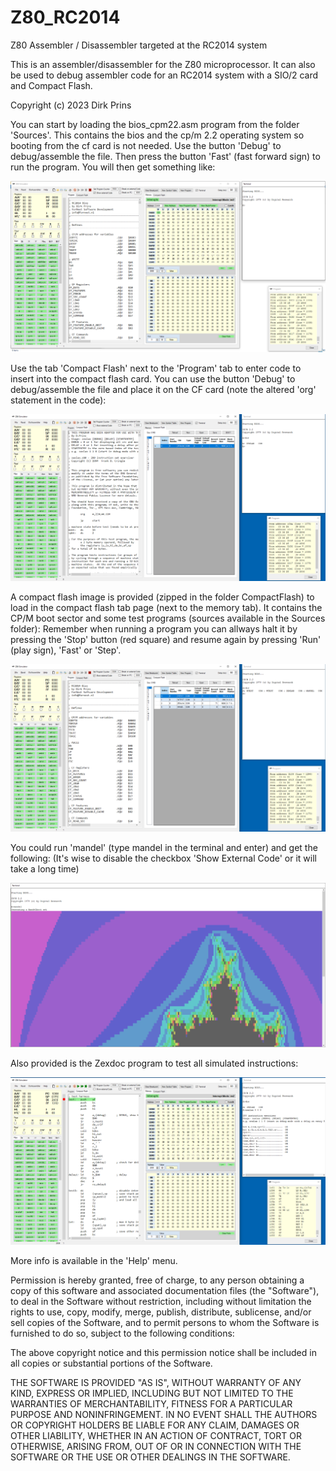 # Z80_RC2014
Z80 Assembler / Disassembler targeted at the RC2014 system

This is an assembler/disassembler for the Z80 microprocessor. 
It can also be used to debug assembler code for an RC2014 system with a SIO/2 card and Compact Flash. 

Copyright (c) 2023 Dirk Prins

You can start by loading the bios_cpm22.asm program from the folder 'Sources'.
This contains the bios and the cp/m 2.2 operating system so booting from the cf card is not needed.
Use the button 'Debug' to debug/assemble the file.
Then press the button 'Fast' (fast forward sign) to run the program.
You will then get something like:

![Screenshot](ScreenShot1.png)

Use the tab 'Compact Flash' next to the 'Program' tab to enter code to insert into the compact flash card.
You can use the button 'Debug' to debug/assemble the file and place it on the CF card (note the altered 'org' statement in the code):

![Screenshot](ScreenShot2.png)

A compact flash image is provided (zipped in the folder CompactFlash) to load in the compact flash tab page (next to the memory tab).
It contains the CP/M boot sector and some test programs (sources available in the Sources folder):
Remember when running a program you can allways halt it by pressing the 'Stop' button (red square) and resume again by pressing 'Run' (play sign), 'Fast' or 'Step'. 

![Screenshot](ScreenShot3.png)

You could run 'mandel' (type mandel in the terminal and enter) and get the following:
(It's wise to disable the checkbox 'Show External Code' or it will take a long time)

![Screenshot](ScreenShot4.png)

Also provided is the Zexdoc program to test all simulated instructions:

![Screenshot](ScreenShot5.png)

More info is available in the 'Help' menu.

Permission is hereby granted, free of charge, to any person obtaining a copy of this software and associated documentation files (the "Software"), to deal in the Software without restriction, including without limitation the rights to use, copy, modify, merge, publish, distribute, sublicense, and/or sell copies of the Software, and to permit persons to whom the Software is furnished to do so, subject to the following conditions:

The above copyright notice and this permission notice shall be included in all copies or substantial portions of the Software.

THE SOFTWARE IS PROVIDED "AS IS", WITHOUT WARRANTY OF ANY KIND, EXPRESS OR IMPLIED, INCLUDING BUT NOT LIMITED TO THE WARRANTIES OF MERCHANTABILITY, FITNESS FOR A PARTICULAR PURPOSE AND NONINFRINGEMENT. IN NO EVENT SHALL THE AUTHORS OR COPYRIGHT HOLDERS BE LIABLE FOR ANY CLAIM, DAMAGES OR OTHER LIABILITY, WHETHER IN AN ACTION OF CONTRACT, TORT OR OTHERWISE, ARISING FROM, OUT OF OR IN CONNECTION WITH THE SOFTWARE OR THE USE OR OTHER DEALINGS IN THE SOFTWARE.
